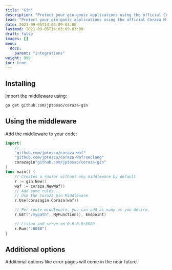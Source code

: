 ```yaml
---
title: "Gin"
description: "Protect your gin-gonic applications using the official Coraza Middleware."
lead: "Protect your gin-gonic applications using the official Coraza Middleware."
date: 2021-09-05T14:03:09-03:00
lastmod: 2021-09-05T14:03:09-03:00
draft: false
images: []
menu: 
  docs:
    parent: "integrations"
weight: 999
toc: true
---
```


## Installing

Import the middleware using:
```sh
go get github.com/jptosso/coraza-gin
```

## Using the middleware

Add the middleware to your code:
```go
import(
    //...
    "github.com/jptosso/coraza-waf"
    "github.com/jptosso/coraza-waf/seclang"
    corazagin"github.com/jptosso/coraza-gin"
)
func main() {
    // Creates a router without any middleware by default
    r := gin.New()
    waf := coraza.NewWaf()
    // Add some rules...
    // Use the Coraza Gin Middleware
    r.Use(corazagin.Coraza(waf))

    // Per route middleware, you can add as many as you desire.
    r.GET("/mypath", MyFunction(), Endpoint)

    // Listen and serve on 0.0.0.0:8080
    r.Run(":8080")
}
```

## Additional options

Additional options like error pages will come in the near future.